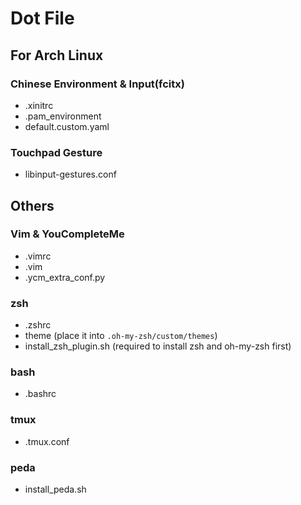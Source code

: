 # Dot File

## For Arch Linux
### Chinese Environment & Input(fcitx)
- .xinitrc
- .pam\_environment
- default.custom.yaml

### Touchpad Gesture
- libinput-gestures.conf

## Others
### Vim & YouCompleteMe
- .vimrc
- .vim
- .ycm\_extra\_conf.py

### zsh
- .zshrc
- theme (place it into `.oh-my-zsh/custom/themes`)
- install_zsh_plugin.sh (required to install zsh and oh-my-zsh first)

### bash
- .bashrc

### tmux
- .tmux.conf

### peda
- install_peda.sh
